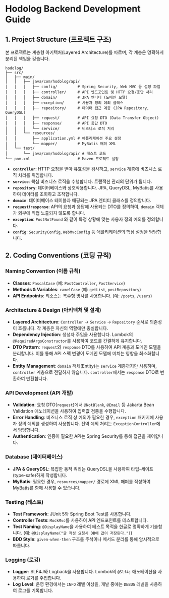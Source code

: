# Hodolog Backend Development Guide

## 1. Project Structure (프로젝트 구조)

본 프로젝트는 계층형 아키텍처(Layered Architecture)를 따르며, 각 계층은 명확하게 분리된 책임을 갖습니다.

``` Structure
hodolog/
├── src/
│   ├── main/
│   │   ├── java/com/hodolog/api/
│   │   │   ├── config/         # Spring Security, Web MVC 등 설정 파일
│   │   │   ├── controller/     # API 엔드포인트 및 HTTP 요청/응답 처리
│   │   │   ├── domain/         # JPA 엔티티 (도메인 모델)
│   │   │   ├── exception/      # 사용자 정의 예외 클래스
│   │   │   ├── repository/     # 데이터 접근 계층 (JPA Repository, QueryDSL)
│   │   │   ├── request/        # API 요청 DTO (Data Transfer Object)
│   │   │   ├── response/       # API 응답 DTO
│   │   │   └── service/        # 비즈니스 로직 처리
│   │   └── resources/
│   │       ├── application.yml # 애플리케이션 주요 설정
│   │       └── mapper/         # MyBatis 매퍼 XML
│   └── test/
│       └── java/com/hodolog/api/ # 테스트 코드
└── pom.xml                     # Maven 프로젝트 설정
```

- **`controller`**: HTTP 요청을 받아 유효성을 검사하고, `service` 계층에 비즈니스 로직 처리를 위임합니다.
- **`service`**: 핵심 비즈니스 로직을 수행합니다. 트랜잭션 관리의 단위가 됩니다.
- **`repository`**: 데이터베이스와 상호작용합니다. JPA, QueryDSL, MyBatis를 사용하여 데이터를 조회하고 조작합니다.
- **`domain`**: 데이터베이스 테이블과 매핑되는 JPA 엔티티 클래스를 정의합니다.
- **`request`/`response`**: API의 요청과 응답에 사용되는 DTO를 정의하여, `domain` 객체가 외부에 직접 노출되지 않도록 합니다.
- **`exception`**: `PostNotFound` 와 같이 특정 상황에 맞는 사용자 정의 예외를 정의합니다.
- **`config`**: `SecurityConfig`, `WebMvcConfig` 등 애플리케이션의 핵심 설정을 담당합니다.

## 2. Coding Conventions (코딩 규칙)

### Naming Convention (이름 규칙)

- **Classes**: `PascalCase` (예: `PostController`, `PostService`)
- **Methods & Variables**: `camelCase` (예: `getList`, `postRepository`)
- **API Endpoints**: 리소스는 복수형 명사를 사용합니다. (예: `/posts`, `/users`)

### Architecture & Design (아키텍처 및 설계)

- **Layered Architecture**: `Controller` -> `Service` -> `Repository` 순서로 의존성이 흐릅니다. 각 계층은 자신의 역할에만 충실합니다.
- **Dependency Injection**: 생성자 주입을 사용합니다. Lombok의 `@RequiredArgsConstructor`를 사용하여 코드를 간결하게 유지합니다.
- **DTO Pattern**: `request`와 `response` DTO를 사용하여 API 계층과 도메인 모델을 분리합니다. 이를 통해 API 스펙 변경이 도메인 모델에 미치는 영향을 최소화합니다.
- **Entity Management**: `domain` 객체(Entity)는 `service` 계층까지만 사용하며, `controller` 계층으로 전달하지 않습니다. `controller`에서는 `response` DTO로 변환하여 반환합니다.

### API Development (API 개발)

- **Validation**: 요청 DTO(`request`)에서 `@NotBlank`, `@Email` 등 Jakarta Bean Validation 애노테이션을 사용하여 입력값 검증을 수행합니다.
- **Error Handling**: 비즈니스 로직 상 예외가 필요한 경우, `exception` 패키지에 사용자 정의 예외를 생성하여 사용합니다. 전역 예외 처리는 `ExceptionController`에서 담당합니다.
- **Authentication**: 인증이 필요한 API는 Spring Security를 통해 접근을 제어합니다.

### Database (데이터베이스)

- **JPA & QueryDSL**: 복잡한 동적 쿼리는 QueryDSL을 사용하여 타입-세이프(type-safe)하게 작성합니다.
- **MyBatis**: 필요한 경우, `resources/mapper/` 경로에 XML 매퍼를 작성하여 MyBatis를 함께 사용할 수 있습니다.

### Testing (테스트)

- **Test Framework**: JUnit 5와 Spring Boot Test를 사용합니다.
- **Controller Tests**: `MockMvc`를 사용하여 API 엔드포인트를 테스트합니다.
- **Test Naming**: `@DisplayName`을 사용하여 테스트 목적을 한글로 명확하게 기술합니다. (예: `@DisplayName("글 작성 요청시 DB에 값이 저장된다.")`)
- **BDD Style**: `given-when-then` 구조를 주석이나 메서드 분리를 통해 암시적으로 따릅니다.

### Logging (로깅)

- **Logger**: SLF4J와 Logback을 사용합니다. Lombok의 `@Slf4j` 애노테이션을 사용하여 로거를 주입합니다.
- **Log Level**: 운영 환경에서는 `INFO` 레벨 이상을, 개발 중에는 `DEBUG` 레벨을 사용하여 로그를 기록합니다.

